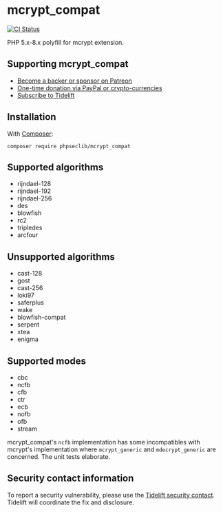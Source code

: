 # mcrypt_compat

[![CI Status](https://github.com/phpseclib/mcrypt_compat/actions/workflows/ci.yml/badge.svg?branch=2.0&event=push "CI Status")](https://github.com/phpseclib/mcrypt_compat/actions/workflows/ci.yml?query=branch%3A2.0)

PHP 5.x-8.x polyfill for mcrypt extension.

## Supporting mcrypt_compat

- [Become a backer or sponsor on Patreon](https://www.patreon.com/phpseclib)
- [One-time donation via PayPal or crypto-currencies](http://sourceforge.net/donate/index.php?group_id=198487)
- [Subscribe to Tidelift](https://tidelift.com/subscription/pkg/packagist-phpseclib-mcrypt-compat?utm_source=packagist-phpseclib-mcrypt-compat&utm_medium=referral&utm_campaign=readme)

## Installation

With [Composer](https://getcomposer.org/):

```
composer require phpseclib/mcrypt_compat
```

## Supported algorithms

- rijndael-128
- rijndael-192
- rijndael-256
- des
- blowfish
- rc2
- tripledes
- arcfour

## Unsupported algorithms

- cast-128
- gost
- cast-256
- loki97
- saferplus
- wake
- blowfish-compat
- serpent
- xtea
- enigma

## Supported modes

- cbc
- ncfb
- cfb
- ctr
- ecb
- nofb
- ofb
- stream

mcrypt_compat's `ncfb` implementation has some incompatibles with mcrypt's implementation where `mcrypt_generic` and `mdecrypt_generic` are concerned. The unit tests elaborate.

## Security contact information

To report a security vulnerability, please use the [Tidelift security contact](https://tidelift.com/security). Tidelift will coordinate the fix and disclosure.